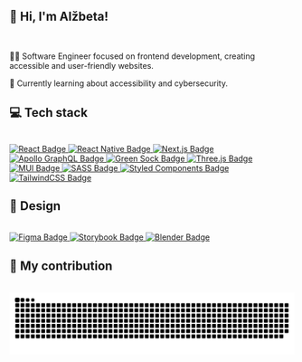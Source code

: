<h2>👋 Hi, I'm Alžbeta!</h2>
<br />
<p>👩‍💻 Software Engineer focused on frontend development, creating accessible and user-friendly websites.</p>
<p>💭 Currently learning about accessibility and cybersecurity. </p>

<h2>💻 Tech stack</h2>
<br />
<a href="https://reactjs.org/">
  <img src="https://img.shields.io/badge/react-%2320232a.svg?style=for-the-badge&logo=react&logoColor=%2361DAFB" alt="React Badge" />
</a>
<a href="https://reactnative.dev/">
  <img src="https://img.shields.io/badge/react_native-%2320232a.svg?style=for-the-badge&logo=react&logoColor=%2361DAFB" alt="React Native Badge" />
</a>
<a href="https://nextjs.org/">
  <img src="https://img.shields.io/badge/Next-black?style=for-the-badge&logo=next.js&logoColor=white" alt="Next.js Badge" />
</a>
<a href="https://www.apollographql.com/">
  <img src="https://img.shields.io/badge/-ApolloGraphQL-311C87?style=for-the-badge&logo=apollo-graphql" alt="Apollo GraphQL Badge" />
</a>
<a href="https://greensock.com/">
  <img src="https://img.shields.io/badge/green%20sock-88CE02?style=for-the-badge&logo=greensock&logoColor=white" alt="Green Sock Badge" />
</a>
<a href="https://threejs.org/">
  <img src="https://img.shields.io/badge/threejs-black?style=for-the-badge&logo=three.js&logoColor=white" alt="Three.js Badge" />
</a>
<a href="https://mui.com/">
  <img src="https://img.shields.io/badge/MUI-%230081CB.svg?style=for-the-badge&logo=mui&logoColor=white" alt="MUI Badge" />
</a>
<a href="https://sass-lang.com/">
  <img src="https://img.shields.io/badge/SASS-hotpink.svg?style=for-the-badge&logo=SASS&logoColor=white" alt="SASS Badge" />
</a>
<a href="https://styled-components.com/">
  <img src="https://img.shields.io/badge/styled--components-DB7093?style=for-the-badge&logo=styled-components&logoColor=white" alt="Styled Components Badge" />
</a>
<a href="https://tailwindcss.com/">
  <img src="https://img.shields.io/badge/tailwindcss-%2338B2AC.svg?style=for-the-badge&logo=tailwind-css&logoColor=white" alt="TailwindCSS Badge" />
</a>

<h2>🎨 Design</h2>
<br />
<a href="https://www.figma.com/">
  <img src="https://img.shields.io/badge/figma-%23F24E1E.svg?style=for-the-badge&logo=figma&logoColor=white" alt="Figma Badge" />
</a>
<a href="https://storybook.js.org/">
  <img src="https://img.shields.io/badge/-Storybook-FF4785?style=for-the-badge&logo=storybook&logoColor=white" alt="Storybook Badge" />
</a>
<a href="https://www.blender.org/">
  <img src="https://img.shields.io/badge/blender-%23F5792A.svg?style=for-the-badge&logo=blender&logoColor=white" alt="Blender Badge" />
</a>

<h2>🥋 My contribution</h2>
<br />

<picture>
  <source media="(prefers-color-scheme: dark)" srcset="https://github.com/Allicce/Allicce/blob/output/github-contribution-grid-snake-dark.svg">
  <!-- For light mode -->
  <source media="(prefers-color-scheme: light)" srcset="https://github.com/Allicce/Allicce/blob/output/github-contribution-grid-snake.svg">
  <img alt="snake eating my contributions" src="https://github.com/Allicce/Allicce/blob/output/github-contribution-grid-snake-dark.svg">
</picture>

<!-- BEGIN YOUTUBE-CARDS -->
<!-- END YOUTUBE-CARDS -->
  

